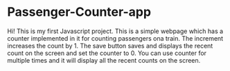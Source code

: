 # Passenger-Counter-app
Hi! This is my first Javascript project.
This is a simple webpage which has a counter implemented in it for counting passengers ona train.
The increment increases the count by 1.
The save button saves and displays the recent count on the screen and set the counter to 0.
You can use counter for multiple times and it will display all the recent counts on the screen.
